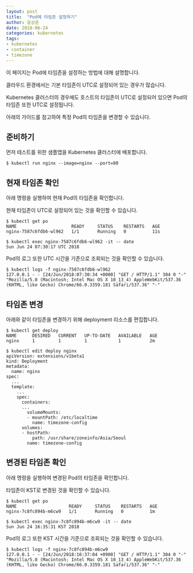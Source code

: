 ```yaml
---
layout: post
title:  "Pod에 타임존 설정하기"
author: 윤상준
date: 2018-06-24
categories: kubernetes
tags:
- kubernetes
- container
- timezone
---
```


이 페이지는 Pod에 타임존을 설정하는 방법에 대해 설명합니다.

클라우드 환경에서는 기본 타임존이 UTC로 설정되어 있는 경우가 많습니다.

Kubernetes 클러스터의 경우에도 호스트의 타임존이 UTC로 설정되어 있으면 Pod의 타임존 또한 UTC로 설정됩니다.

아래의 가이드를 참고하여 특정 Pod의 타임존을 변경할 수 있습니다.

## 준비하기

먼저 테스트를 위한 샘플앱을 Kubernetes 클러스터에 배포합니다.

```
$ kubectl run nginx --image=nginx --port=80
```

## 현재 타임존 확인

아래 명령을 실행하여 현재 Pod의 타임존을 확인합니다.

현재 타임존이 UTC로 설정되어 있는 것을 확인할 수 있습니다.

```
$ kubectl get po
NAME                     READY     STATUS    RESTARTS   AGE
nginx-7587c6fdb6-wl962   1/1       Running   0          11s

$ kubectl exec nginx-7587c6fdb6-wl962 -it -- date
Sun Jun 24 07:30:17 UTC 2018
```

Pod의 로그 또한 UTC 시간을 기준으로 조회되는 것을 확인할 수 있습니다.

```
$ kubectl logs -f nginx-7587c6fdb6-wl962
127.0.0.1 - - [24/Jun/2018:07:30:34 +0000] "GET / HTTP/1.1" 304 0 "-" "Mozilla/5.0 (Macintosh; Intel Mac OS X 10_13_4) AppleWebKit/537.36 (KHTML, like Gecko) Chrome/66.0.3359.181 Safari/537.36" "-"
```

## 타임존 변경

아래와 같이 타임존을 변경하기 위해 deployment 리소스를 편집합니다.

```
$ kubectl get deploy
NAME      DESIRED   CURRENT   UP-TO-DATE   AVAILABLE   AGE
nginx     1         1         1            1           2m

$ kubectl edit deploy nginx
apiVersion: extensions/v1beta1
kind: Deployment
metadata:
  name: nginx
spec:
  ...
  template:
    ...
    spec:
      containers:
      ...
        volumeMounts:
        - mountPath: /etc/localtime
          name: timezone-config
      volumes:
      - hostPath:
          path: /usr/share/zoneinfo/Asia/Seoul
        name: timezone-config
```

## 변경된 타임존 확인

아래 명령을 실행하여 변경된 Pod의 타임존을 확인합니다.

타임존이 KST로 변경된 것을 확인할 수 있습니다.

```
$ kubectl get po
NAME                    READY     STATUS    RESTARTS   AGE
nginx-7c8fc894b-m6cw9   1/1       Running   0          1m

$ kubectl exec nginx-7c8fc894b-m6cw9 -it -- date
Sun Jun 24 16:35:31 KST 2018
```

Pod의 로그 또한 KST 시간을 기준으로 조회되는 것을 확인할 수 있습니다.

```
$ kubectl logs -f nginx-7c8fc894b-m6cw9
127.0.0.1 - - [24/Jun/2018:16:37:04 +0900] "GET / HTTP/1.1" 304 0 "-" "Mozilla/5.0 (Macintosh; Intel Mac OS X 10_13_4) AppleWebKit/537.36 (KHTML, like Gecko) Chrome/66.0.3359.181 Safari/537.36" "-"
```
